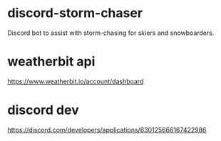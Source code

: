 # discord-storm-chaser
Discord bot to assist with storm-chasing for skiers and snowboarders.

# weatherbit api
https://www.weatherbit.io/account/dashboard

# discord dev
https://discord.com/developers/applications/630125666167422986